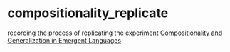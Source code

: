 # compositionality_replicate

recording the process of replicating the experiment [Compositionality and Generalization in Emergent Languages](https://github.com/facebookresearch/EGG/tree/main/egg/zoo/compo_vs_generalization)
